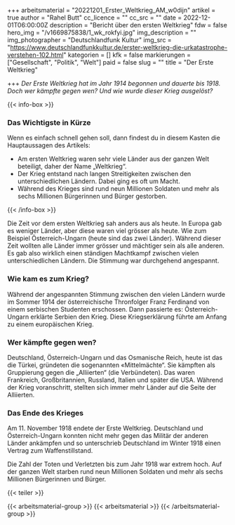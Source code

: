 +++
arbeitsmaterial = "20221201_Erster_Weltkrieg_AM_w0dijn"
artikel = true
author = "Rahel Butt"
cc_licence = ""
cc_src = ""
date = 2022-12-01T06:00:00Z
description = "Bericht über den ersten Weltkrieg"
fdw = false
hero_img = "/v1669875838/1_wk_rokfyi.jpg"
img_description = ""
img_photographer = "Deutschlandfunk Kultur"
img_src = "https://www.deutschlandfunkkultur.de/erster-weltkrieg-die-urkatastrophe-verstehen-102.html"
kategorien = []
kfk = false
markierungen = ["Gesellschaft", "Politik", "Welt"]
paid = false
slug = ""
title = "Der Erste Weltkrieg"

+++
_Der Erste Weltkrieg hat im Jahr 1914 begonnen und dauerte bis 1918. Doch wer kämpfte gegen wen? Und wie wurde dieser Krieg ausgelöst?_

{{< info-box >}} <h3>Das Wichtigste in Kürze</h3>

<p>Wenn es einfach schnell gehen soll, dann findest du in diesem Kasten die Hauptaussagen des Artikels:</p>

<ul>

<li>Am ersten Weltkrieg waren sehr viele Länder aus der ganzen Welt beteiligt, daher der Name „Weltkrieg“.</li>

<li>Der Krieg entstand nach langen Streitigkeiten zwischen den unterschiedlichen Ländern. Dabei ging es oft um Macht.</li>

<li>Während des Krieges sind rund neun Millionen Soldaten und mehr als sechs Millionen Bürgerinnen und Bürger gestorben.</li>

</ul> {{< /info-box >}}

Die Zeit vor dem ersten Weltkrieg sah anders aus als heute. In Europa gab es weniger Länder, aber diese waren viel grösser als heute. Wie zum Beispiel Österreich-Ungarn (heute sind das zwei Länder). Während dieser Zeit wollten alle Länder immer grösser und mächtiger sein als alle anderen. Es gab also wirklich einen ständigen Machtkampf zwischen vielen unterschiedlichen Ländern. Die Stimmung war durchgehend angespannt.

### Wie kam es zum Krieg?

Während der angespannten Stimmung zwischen den vielen Ländern wurde im Sommer 1914 der österreichische Thronfolger Franz Ferdinand von einem serbischen Studenten erschossen. Dann passierte es: Österreich-Ungarn erklärte Serbien den Krieg. Diese Kriegserklärung führte am Anfang zu einem europäischen Krieg.

### Wer kämpfte gegen wen?

Deutschland, Österreich-Ungarn und das Osmanische Reich, heute ist das die Türkei, gründeten die sogenannten «Mittelmächte“. Sie kämpften als Gruppierung gegen die „Alliierten“ (die Verbündeten). Das waren Frankreich, Großbritannien, Russland, Italien und später die USA. Während der Krieg voranschritt, stellten sich immer mehr Länder auf die Seite der Alliierten.

### Das Ende des Krieges

Am 11. November 1918 endete der Erste Weltkrieg. Deutschland und Österreich-Ungarn konnten nicht mehr gegen das Militär der anderen Länder ankämpfen und so unterschrieb Deutschland im Winter 1918 einen Vertrag zum Waffenstillstand.

Die Zahl der Toten und Verletzten bis zum Jahr 1918 war extrem hoch. Auf der ganzen Welt starben rund neun Millionen Soldaten und mehr als sechs Millionen Bürgerinnen und Bürger.

{{< teiler >}}

{{< arbeitsmaterial-group >}} {{< arbeitsmaterial >}} {{< /arbeitsmaterial-group >}}
